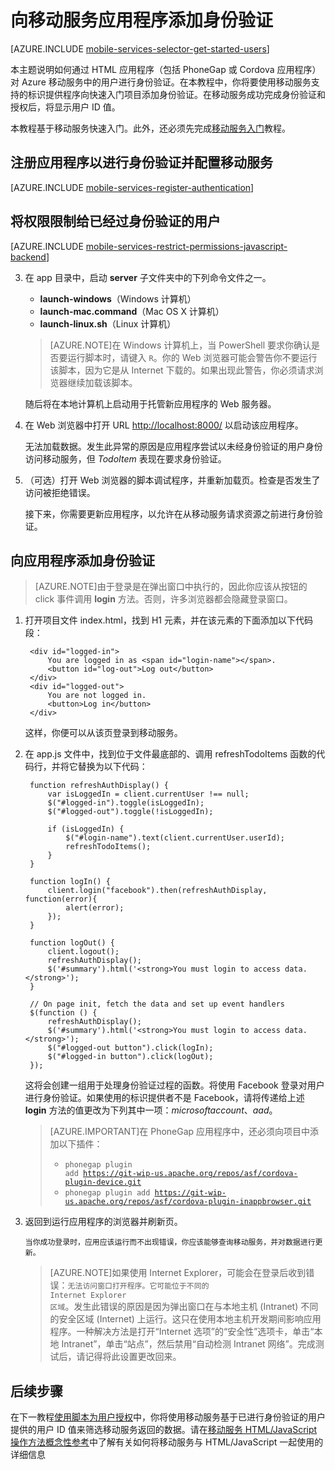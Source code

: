 <properties 
	pageTitle="向 HTML/JavaScript 应用添加身份验证 | Windows Azure" 
	description="了解如何使用移动服务通过各种标识提供程序（包括 Google、Facebook、Twitter 和 Microsoft）对 HTML 应用程序的用户进行身份验证。" 
	services="mobile-services" 
	documentationCenter="" 
	authors="ggailey777" 
	manager="dwrede" 
	editor=""/>

<tags 
	ms.service="mobile-services" 
	ms.date="07/21/2015" 
	wacn.date="10/03/2015"/>

#  向移动服务应用程序添加身份验证 

[AZURE.INCLUDE [mobile-services-selector-get-started-users](../includes/mobile-services-selector-get-started-users.md)]

本主题说明如何通过 HTML 应用程序（包括 PhoneGap 或 Cordova 应用程序）对 Azure 移动服务中的用户进行身份验证。在本教程中，你将要使用移动服务支持的标识提供程序向快速入门项目添加身份验证。在移动服务成功完成身份验证和授权后，将显示用户 ID 值。

本教程基于移动服务快速入门。此外，还必须先完成[移动服务入门]教程。

## <a name="register"></a>注册应用程序以进行身份验证并配置移动服务

[AZURE.INCLUDE [mobile-services-register-authentication](../includes/mobile-services-register-authentication.md)]

## <a name="permissions"></a>将权限限制给已经过身份验证的用户

[AZURE.INCLUDE [mobile-services-restrict-permissions-javascript-backend](../includes/mobile-services-restrict-permissions-javascript-backend.md)]


3. 在 app 目录中，启动 **server** 子文件夹中的下列命令文件之一。

	+ **launch-windows**（Windows 计算机） 
	+ **launch-mac.command**（Mac OS X 计算机）
	+ **launch-linux.sh**（Linux 计算机）

	>[AZURE.NOTE]在 Windows 计算机上，当 PowerShell 要求你确认是否要运行脚本时，请键入 `R`。你的 Web 浏览器可能会警告你不要运行该脚本，因为它是从 Internet 下载的。如果出现此警告，你必须请求浏览器继续加载该脚本。

	随后将在本地计算机上启动用于托管新应用程序的 Web 服务器。

4. 在 Web 浏览器中打开 URL <a href="http://localhost:8000/" target="_blank">http://localhost:8000/</a> 以启动该应用程序。

	无法加载数据。发生此异常的原因是应用程序尝试以未经身份验证的用户身份访问移动服务，但 _TodoItem_ 表现在要求身份验证。

5. （可选）打开 Web 浏览器的脚本调试程序，并重新加载页。检查是否发生了访问被拒绝错误。

   接下来，你需要更新应用程序，以允许在从移动服务请求资源之前进行身份验证。

## <a name="add-authentication"></a>向应用程序添加身份验证

>[AZURE.NOTE]由于登录是在弹出窗口中执行的，因此你应该从按钮的 click 事件调用 <strong>login</strong> 方法。否则，许多浏览器都会隐藏登录窗口。

1. 打开项目文件 index.html，找到 H1 元素，并在该元素的下面添加以下代码段：

	    <div id="logged-in">
            You are logged in as <span id="login-name"></span>.
            <button id="log-out">Log out</button>
        </div>
        <div id="logged-out">
            You are not logged in.
            <button>Log in</button>
        </div>

	这样，你便可以从该页登录到移动服务。

2. 在 app.js 文件中，找到位于文件最底部的、调用 refreshTodoItems 函数的代码行，并将它替换为以下代码：
	
		function refreshAuthDisplay() {
			var isLoggedIn = client.currentUser !== null;
			$("#logged-in").toggle(isLoggedIn);
			$("#logged-out").toggle(!isLoggedIn);

			if (isLoggedIn) {
				$("#login-name").text(client.currentUser.userId);
				refreshTodoItems();
			}
		}

		function logIn() {
			client.login("facebook").then(refreshAuthDisplay, function(error){
				alert(error);
			});
		}

		function logOut() {
			client.logout();
			refreshAuthDisplay();
			$('#summary').html('<strong>You must login to access data.</strong>');
		}

		// On page init, fetch the data and set up event handlers
		$(function () {
			refreshAuthDisplay();
			$('#summary').html('<strong>You must login to access data.</strong>');		    
			$("#logged-out button").click(logIn);
			$("#logged-in button").click(logOut);
		});

    这将会创建一组用于处理身份验证过程的函数。将使用 Facebook 登录对用户进行身份验证。如果使用的标识提供者不是 Facebook，请将传递给上述 **login** 方法的值更改为下列其中一项：*microsoftaccount*、*aad*。

	>[AZURE.IMPORTANT]在 PhoneGap 应用程序中，还必须向项目中添加以下插件：<ul><li><code>phonegap plugin add https://git-wip-us.apache.org/repos/asf/cordova-plugin-device.git</code></li> <li><code>phonegap plugin add https://git-wip-us.apache.org/repos/asf/cordova-plugin-inappbrowser.git</code></li></ul>

9. 返回到运行应用程序的浏览器并刷新页。

	   当你成功登录时，应用应该运行而不出现错误，你应该能够查询移动服务，并对数据进行更新。

	>[AZURE.NOTE]如果使用 Internet Explorer，可能会在登录后收到错误：<code>无法访问窗口打开程序。它可能位于不同的 Internet Explorer 区域</code>。发生此错误的原因是因为弹出窗口在与本地主机 (Intranet) 不同的安全区域 (Internet) 上运行。这只在使用本地主机开发期间影响应用程序。一种解决方法是打开“Internet 选项”的“安全性”选项卡，单击“本地 Intranet”，单击“站点”，然后禁用“自动检测 Intranet 网络”<strong></strong><strong></strong><strong></strong><strong></strong><strong></strong>。完成测试后，请记得将此设置更改回来。

##  <a name="next-steps"></a>后续步骤

在下一教程[使用脚本为用户授权]中，你将使用移动服务基于已进行身份验证的用户提供的用户 ID 值来筛选移动服务返回的数据。请在[移动服务 HTML/JavaScript 操作方法概念性参考]中了解有关如何将移动服务与 HTML/JavaScript 一起使用的详细信息

<!-- Anchors. -->

[Register your app for authentication and configure Mobile Services]: #register
[Restrict table permissions to authenticated users]: #permissions
[Add authentication to the app]: #add-authentication
[Next Steps]: #next-steps

<!-- Images. -->

[4]: ./media/mobile-services-html-get-started-users/mobile-services-selection.png
[5]: ./media/mobile-services-html-get-started-users/mobile-service-uri.png
[13]: ./media/mobile-services-html-get-started-users/mobile-identity-tab.png
[14]: ./media/mobile-services-html-get-started-users/mobile-portal-data-tables.png
[15]: ./media/mobile-services-html-get-started-users/mobile-portal-change-table-perms.png

<!-- URLs. -->
[移动服务入门]: /documentation/articles/mobile-services-html-get-started
[Get started with data]: /documentation/articles/mobile-services-html-get-started-data
[使用脚本为用户授权]: /documentation/articles/mobile-services-javascript-backend-service-side-authorization

[Azure Management Portal]: https://manage.windowsazure.cn/
[移动服务 HTML/JavaScript 操作方法概念性参考]: /documentation/articles/mobile-services-html-how-to-use-client-library
 

<!---HONumber=71-->